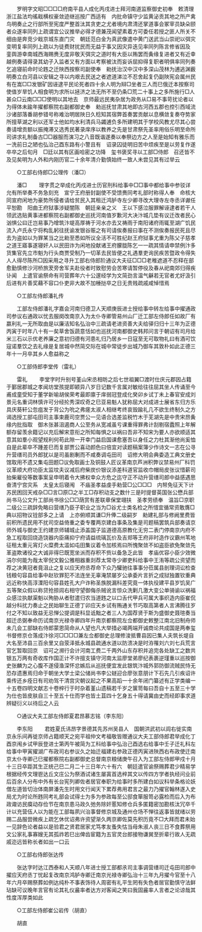 <!-- { "loadSidebar": true } -->
　　罗明字文昭□□□□府南平县人成化丙戌进士拜河南道监察御史初奉　敕清理浙江盐法均徭戢横权豪敛迹继巡按广西适有　内批命镇守少监黄泌贡其地之所产禽鸟明奏止之行部所至宪度严整首汰其贪吏之尤者境内肃清还掌道事会冢宰员缺朵颐者众遂率同列上疏谓宜公议推举必得才德兼茂闻望素着方可委任若授之匪人所关不细由是奔竞少戢京城东直门灾　朝廷范白金为真武像遣中黄门送武当山崇祀以弭灾变明复率同列上疏以为徒费财扰民而无益于事又因灾异迭见率同列陈言修省因及　銮舆游幸南城西海赐赉无度非敬天弭灾之道时有大臣以贿罢而夤缘复进者又有近幸越例奏请得录其幼子入监者又有方面以考察被汰而妄诉屈抑得复职者明俱率同列奏乞追寝前命时论韪之迁陜西按察司副使奉　勑抚治汉中汉中多深山茂林为逋逃渊薮明奏立白河县以安辑之寻以内艰去民送之者遮道涕泣不忍舍起复仍副陜宪会属州民有在嵩□□发银矿因诬逮平民论死者四十余人明为辩□坐者三人而巳俄迁本按察司使值岁旱饥人相食明为求所以拯济之法无所不至仍条□荒二十事上之多所施行□人甚众□云南□□□使明以其地去　京师最远民夷杂居为政务从□易不事苛扰论者以为得体未踰年擢都察院右副都御史奉　勑巡抚甘肃其地即古河西五郡也控引西域流沙诸部落番胡参错号称难治明居陜日久稔知其宿弊首奏罢贡献以息横敛复奏夺势家所擅草湖之利以还军士他如均水利清兵马蠲逋负多所建明其于学校风教尤尽其心尝奏请增贡额以振掩滞又选秀民著录庠序以教养之先是甘肃祭先圣率用俗乐明至命所司讲求礼制备古□□器服而演习之八音既谐遂奏以奉祭边方之人至是始知有雅乐而一洗前日之陋也弘治己酉东路有小警且有　诏录囚徒明旧苦中烦疾至是以劳复作遂卒卒之后旬月　□廷以其有区画哈密之功降　玺书褒奖寻以工部□侍郎　召还皆不及见矣明为人外和内刚历官二十余年清介勤慎始终一致人未尝见其有过举云 

　　○工部右侍郎□公理传（潘□） 

　　潘□ 
　　理字贯之举成化丙戍进士历官刑科给事中□□事中都给事中参驳详允有所举奏不务急刻充　宣宁王府册封副使不受馈赉同考礼部时称得人奉　命核大同宣府闲地为豪势所侵者请给贫民入其租迁鸿胪寺左少卿寻改大理寺左寺丞详谳任平恕勘　阳曲王府狱事涉疑闇陈　朝廷亲亲之义　王以下感泣服罪解诬逮者若干人领武选贴黄事进都察院右副都御史巡抚河南值岁歉河大决汴城几垫有议迁改者民心汹惧公曰迁岂易事乃增筑汴堤高厚祷于河水亦去又祷雨于南阳诸府雨辄至湖广饥民流入卢氏永宁将构乱躬往抚谕发银谷赈之有司请俟奏报曰事在不测俟奏报民死且尽去为盗如以为罪某当之比勑至悉如所议全活不可胜纪赵王府狱事尤重为陈父子慈孝之道王寤事遂寝奸人以民田诈为闲地投献诸王府朦胧陈乞一一疏其情请申禁例汴多货集官先立市魁为行头商贾受制乃一切革去民皆便之礼遇羣吏询民疾苦暨政令得失人人得尽陈所□因采用之寻升工部右侍郎阶通议大夫征□□□老稚遮道不忍释在部愈勤慎修沙河桥旅茇旁舍军夫赴役者时致慰劳会苦寒请暂停役及春从祀南郊归得疾讣闻　上遣官谕祭命有司营葬年六十公邃经学为文简劲言温气龢若无官者尤好汲引后进有片善奖藉不容口仆吏非大故不加棰挞卒之日无贵贱疏戚咸悼惜焉 

　　○工部左侍郎潘礼传 

　　工部左侍郎潘礼字嘉会河南归德卫人天顺庚辰进士授给事中转左给事中擢通政司参议右通政以忧去服阕改南京入为太仆寺卿管易州山厂迁工部左侍郎任如故厂有嬴利礼一无所取由是以廉洁知名弘治中三疏请老进资善大夫给驿归归十三年为正德丙寅于时年八十有一矣草舍饭蔬意恬如也巡抚河南都御史韩邦问言于朝诏有司月给米三石以示优老养廉之意初归德有河患礼归乃居乡一日寇至无可取物礼曰有酒可饮寇诺羣饮之去礼缘是复居城中然简交际在城中常徒步出城乃御车其敦朴如此正德三年十一月卒其乡人愈益称之 

　　○工部侍郎李堂传（雷礼） 

　　雷礼 
　　李堂字时升别号堇山宋丞相昉之后七世祖翼□渡时仕庆元郡因占籍于鄞居郡城之孝闻坊堂孩提即颖异八岁日记数千言属对敏给往往屈其坐人传诵至今甫成童受知于董学新喻胡侯荣考最即廪于庠弱冠登成化癸卯乡试丁未上春官安成刘景元名重词林慎许可分经抡秀深叹奇之巳亚易魁人犹称屈大对成进士展省东归方乐具庆葵轩公忽疽发于背公为吮之弗瘥太淑人相继考终哀毁踰礼几不欲生终制久之方谒选授工部屯田司主事束鹿司空贾公一见语合选差监税竹木于芜湖先是中贵宋昂夤缘内批指取　御木张甚沮遏商人公至务从宽减虽亏课重得罪弗计刮剔宿蠹照上年解额存留羡余籍记以充后解宋意衔之所知每惧之以祸曰吾非不知宋为要人亦欲顺适其意其如羣小观望规利何苟此隙一开幸门益启国课愈塞吾以身任之力杜其渐他尚奚恤自是此辈卒不踵差巳而复部贾公喜动颜色曰倍宜对读题稿案簿少作诗文一志在公寻升营缮司员外郎犹以是司虽剧剸而不咸奏调屯田司　诏修大明会典委造工典文册史馆取用不遗又集屯田题□议免取画士及铜鼓人匠议革南京芦洲积弊议禁易州厂科罚议革顺大府功臣太监坟夫议减后府柴炭价银议添差科道官监收巾帽局皮张议惜薪司抬柴雇役等数事案呈申明着令大拂权幸众方危之迄守正不动升营缮司郎中益感遇思奋清宁宫灾系　太皇太后寝闱　不庙圣孝益虔手勑营□公□□□　内帑免征天下计苏民困回天戒杂□□言□原□之半工□存积动支之数什三是时提督英国张公懋兵部尚书马公文升工部尚书徐公□□荫赏有差联章保堂翊扶　圣孝劳绩奉　温旨□京职二级公三疏辞免略曰营缮乃臣子职业之当为□谷尤士类名检之所惜宜循常资敢膺□典以招物议铨部多之上请　上亦俯顺其谦□升俸二级嗣岁　勑建礼部与修阙里费皆前积所遗民用不扰司空益倚重之委专覆两京建白事条及集是司题稿罢筑兵部奏请京师外城与御史王约建京师辅城止添盖国子监道德高原教化无穷二表门停南京内府不急工程取回烧造饶器内臣痛抑宁府请益琉璃瓦价及吉郑等王府非时造作议霸州苇地征租太重元宵灯火糜费太滥如屯田集议着令加核焉曰所愧聚敛不如盗臣欲免聚敛先革盗欺诸役之大诚非得巳既宽坐派而存积不赀以备急乏此皆　孝庙优容小臣少效微涓尔何能为哉太宰倪文毅公雅相器重剡荐太常寺少卿吏科给事中王洧等疏公资望而荐之决黄冠者竟沮止之复以应天府丞荐命下众乃驩驰往事事分莅属县剖理词讼检查钱粮句容县给事中赵钦罪犯不法连坐无辜淹禁屡岁公承委片言折之成狱独置钦重典远近称快高淳溧阳句容县姓孔大户诈称圣族脱漏科差究竟一体执役建平县岁饥吴广五等聚众假以称贷抢掠闾右相守望御侮杀贼讹言惊众洗剿几激大变公单骑谕以祸福众感泣执献渠魁以殉胁从者慰遣归农当道韪之以口舌代甲兵可属大事织造内臣崔侃越分科扰力奏止之民始聊生正德丁卯应天乡试有贿通关节巧取高第者人言沸腾往岁付之不知以致益无忌惮公提调是科显诋黜之者三人为国荐贤于斯为盛御史聂瑄奏当超迁丞弼奉命历试南京光禄寺卿四年升南京都察院左佥都御史敕整江南北旧制舟师未几会工部缺右侍郎蒙恩简命从人望也凡大举措必竭两端开诚商论共成国是两奉玺书督修京仓落成汴徐河□□□□兼左佥都御史总理修浚抵曹县因已集人夫筑长堤自大名至沛县三百余里又自荥泽抵永城县疏通水道以防溃决是时洊罹刘六刘七兵荒言官乞暂取回京　诏可之濒行会计河南工费二千两外山东存积并追完各处缺工之数共银五万两有奇收库作国正计不许擅支镇守河南太监廖堂弟廖纪表裹逆瑾重以巡按御史张麟为之心腹不遂侵渔深怀忿嫉后从巡抚便宜发此银筑汴城外郭防御流贼民恃无恐存遗惠焉归命于朝坐大学士梁公储尚书李公鐩迎合廖张意朋计下石先几引疾诏许乘传还乡痊日有司劝驾干清宫灾朝议起之不果高蹈一十余年闭门纂述有正学类编一十五卷四明文献志十卷梓行于时杂着堇山遗稿若千岁之箧笥每曰吾自十五至三十学为仕也皆皮肤自三十至五十仕而学也皆土苴四十乞身五十得请冀由史而经即事求道辨疑衍义以待后之人云 

　　○通议大夫工部左侍郎夏君昂慕志铭（李东阳） 

　　李东阳 
　　君姓夏氏讳昂字景德其先苏州吴县人　国朝洪武初以闾右徙实南京永乐间再徙京师占籍顺天之宛平祖仲文考福敬皆赠通议大夫工部侍郎君举成化丁酉京闱乡试甲辰登进士第丙午被简为工科给事中弘治己酉选右给事中壬子迁礼科左给事中甲寅擢湖广布政司右参议久之始迁福建右参政正德丙寅进陜西右布政使迁南京太仆寺卿己巳擢都察院右副都御史总督南京粮储庚午召入为工部左侍郎甲戍十月十三日卒距其生正统己巳二月二十三日年六十有六　朝廷遣官谕祭赐葬君少精易学根据经传文理鬯达丘文庄公为祭酒试诸生屡寘首选梓其文以传四方学者执经问业前后百余人分布中外有长台宪列卿佐者居官奉职为给事时多所建白如议科举条格论妖僧左道皆切治体南屏潘先生时用文行闻天下累荐弗用君言之最力乃擢官翰林遂入史局尤为时论所韪同考礼部会试得士为多为参政每至公邸食箪服笥必露检而后入为布政诹访民瘼动存俭节在南京患马政久弛务除奸慝知修仓兵多匿籍密加勘核汰冗卒千计以充营伍人以为能在工部每夙兴治事督修京城及通州仓场不惮往返事皆就绪以劳赐二品服尝微疾上疏乞休优诏弗许资望渐久两京卿佐莫先积历竟不□大拜而君未始一见辞色论者益以是验君之贤君居家尤笃孝友蚤失怙当母朱淑人丧三日不食葬祭用文公家礼事寡嫂无其孤祚若巳出俾齿宦籍为五官灵台郎接物谦巽至折辈行故人无疏戚迩远皆称长者如出一口云 

　　○工部右侍郎张达传 

　　张达字时达江西泰和人天顺八年进士授工部都氶司主事调营缮司迁屯田司郎中擢应天府丞丁忧起复改南京鸿胪寺卿迁南京光禄寺卿弘治十三年九月擢今官至十八年六月卒赐祭葬如例达纯朴不事表饰待人周密有礼平生罔有失色者居官勤慎守法鲜玷缺可议晚年言官有论其礼仪麄率者达方对客闻之笑曰我固麄率人言者之论谅哉其性度浑厚类如此 

　　○工部左侍郎崔公岩传（胡直） 

　　胡直 
